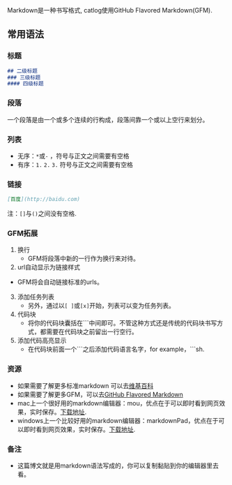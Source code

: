 Markdown是一种书写格式, catlog使用GitHub Flavored Markdown(GFM).
## 常用语法

### 标题

```markdown
## 二级标题
### 三级标题
#### 四级标题
```

### 段落

一个段落是由一个或多个连续的行构成，段落间靠一个或以上空行来划分。

### 列表
* 无序：`*`或`-` ，符号与正文之间需要有空格
* 有序：`1.` `2.` `3.` 符号与正文之间需要有空格

### 链接

```markdown
[百度](http://baidu.com)
```
注：`[]`与`()`之间没有空格.

### GFM拓展
1. 换行 
	- GFM将段落中新的一行作为换行来对待。
2. url自动显示为链接样式
  - GFM将会自动链接标准的urls。
3. 添加任务列表
	- 另外，通过以`[ ]`或`[x]`开始，列表可以变为任务列表。
4. 代码块
	- 将你的代码块囊括在\`\`\`中间即可。不管这种方式还是传统的代码块书写方式，都需要在代码块之前留出一行空行。
5. 添加代码高亮显示
	- 在代码块前面一个\`\`\`之后添加代码语言名字，for example，\`\`\`sh.

### 资源

* 如果需要了解更多标准markdown 可以去[维基百科](http://zh.wikipedia.org/wiki/Markdown)
* 如果需要了解更多GFM，可以去[GitHub Flavored Markdown](https://help.github.com/articles/github-flavored-markdown)
* mac上一个很好用的markdown编辑器：mou，优点在于可以即时看到网页效果，实时保存。[下载地址](http://mouapp.com/).
* windows上一个比较好用的markdown编辑器：markdownPad，优点在于可以即时看到网页效果，实时保存。[下载地址](http://markdownpad.com/ ).

### 备注
* 这篇博文就是用markdown语法写成的，你可以复制黏贴到你的编辑器里去看。

